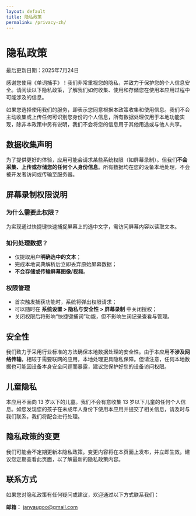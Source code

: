 ```yaml
---
layout: default
title: 隐私政策
permalink: /privacy-zh/
---
```

# 隐私政策

最后更新日期：2025年7月24日

感谢您使用《单词捕手》！我们非常重视您的隐私，并致力于保护您的个人信息安全。请阅读以下隐私政策，了解我们如何收集、使用和存储您在使用本应用过程中可能涉及的信息。

如果您选择使用我们的服务，即表示您同意根据本政策收集和使用信息。我们不会主动收集或上传任何可识别您身份的个人信息，所有数据处理仅用于本地功能实现，除非本政策中另有说明，我们不会将您的信息用于其他用途或与他人共享。

## 数据收集声明
为了提供更好的体验，应用可能会请求某些系统权限（如屏幕录制）。但我们**不会采集、上传或存储您的任何个人身份信息**。所有数据均在您的设备本地处理，不会被开发者访问或传输至服务器。

## 屏幕录制权限说明
### 为什么需要此权限？
为实现通过快捷键快速捕捉屏幕上的选中文字，需访问屏幕内容以读取文本。

### 如何处理数据？
- 仅提取用户**明确选中的文本**；
- 完成本地词典解析后立即丢弃原始屏幕数据；
- **不会存储或传输屏幕图像/视频**。

### 权限管理
- 首次触发捕获功能时，系统将弹出权限请求；
- 可以随时在 **系统设置 > 隐私与安全性 > 屏幕录制** 中关闭授权；
- 关闭权限后将影响“快捷键捕词”功能，但不影响生词记录查看与管理。

## 安全性
我们致力于采用行业标准的方法确保本地数据处理的安全性。由于本应用**不涉及网络传输**，相较于需要联网的应用，本地处理更具隐私保障。但请注意，任何本地数据也可能因设备本身安全问题而暴露，建议您保护好您的设备访问权限。

## 儿童隐私
本应用不面向 13 岁以下的儿童。我们不会有意收集 13 岁以下儿童的任何个人信息。如您发现您的孩子在未成年人身份下使用本应用并提交了相关信息，请及时与我们联系，我们将配合进行处理。  

## 隐私政策的变更
我们可能会不定期更新本隐私政策。变更内容将在本页面上发布，并立即生效。建议您定期查看此页面，以了解最新的隐私政策内容。

## 联系方式
如果您对隐私政策有任何疑问或建议，欢迎通过以下方式联系我们：

**邮箱：** janyaugoo@gmail.com  

